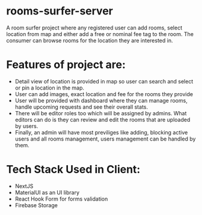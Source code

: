 # rooms-surfer-server

A room surfer project where any registered user can add rooms, select location from map and either add a free or nominal fee tag to the room. The consumer can browse rooms 
for the location they are interested in.

# Features of project are: 
-  Detail view of location is provided in map so user can search and select or pin a location in the map.
-  User can add images, exact location and fee for the rooms they provide
-  User will be provided with dashboard where they can manage rooms, handle upcoming requests and see their overall stats.
- There will be editor roles too which will be assigned by admins. What editors can do is they can review and edit the rooms that are uploaded by users.
- Finally, an admin will have most previliges like adding, blocking active users and all rooms management, users management can be handled by them.

# Tech Stack Used in Client:

- NextJS
- MaterialUI as an UI library
- React Hook Form for forms validation
- Firebase Storage

